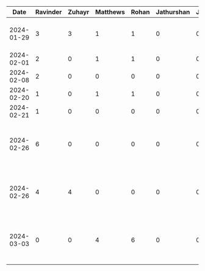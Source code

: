 Date | Ravinder | Zuhayr | Matthews | Rohan | Jathurshan | Japmeet | Task |
--- | --- | --- | --- |---|--- |--- |--- |
2024-01-29 | 3 | 3 | 1 | 1 | 0 | 0 | Initial Project Slide + Document Design |
2024-02-01 | 2 | 0 | 1 | 1 | 0 | 0 | Write Proposal |
2024-02-08 | 2 | 0 | 0 | 0 | 0 | 0 | Deliverable 2 |
2024-02-20 | 1 | 0 | 1 | 1 | 0 | 0 | Android Studio Prep |
2024-02-21 | 1 | 0 | 0 | 0 | 0 | 0 | Coding Initial Setup |
2024-02-26 | 6 | 0 | 0 | 0 | 0 | 0 | Working on feature - download and upload image sharing |
2024-02-26 | 4 | 4 | 0 | 0 | 0 | 0 | Pair-Programming - Adding auth and login sessions |
2024-03-03 | 0 | 0 | 4 | 6 | 0 | 0 | Pair-Programming - Work on event creation and display |
